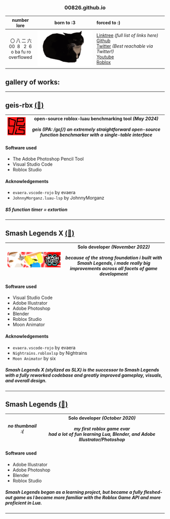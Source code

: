 <div align="center">
  <h3>00826.github.io</h3>
</div>

<div align="center">

|number lore|born to :3|forced to :᠎)</br>|
|:-:|:-:|:-|
|&nbsp;〇&nbsp;八&nbsp;二&nbsp;六<br>00&nbsp;&nbsp;8&nbsp;&nbsp;&nbsp;2&nbsp;&nbsp;6 <br>&nbsp;o ba fu ro <br>overflowed|[<img src="Images/uni-fast.gif" width="200"/>](unifast)|[Linktree](https://linktr.ee/ovar) <i>(full list of links here)</i><br>[Github](https://github.com/00826)<br>[Twitter](https://twitter.com/ovarflowed)<i> (Best reachable via Twitter!)</i><br>[Youtube](https://www.youtube.com/@ovarflowed)<br>[Roblox](https://www.roblox.com/users/24103210/profile)|
</div>

## gallery of works:

---

## geis-rbx [(🔗)](https://github.com/00826/geis-rbx)

|<img src="https://raw.githubusercontent.com/00826/geis-rbx/main/icon.png" width="120"/>|**open-source roblox-luau benchmarking tool** <i>(May 2024)</i> <br><br>*geis (IPA: /ɡɛʃ/) an extremely straightforward open-source function benchmarker with a  single-table interface*|
|-|-|

#### Software used

- The Adobe Photoshop Pencil Tool
- Visual Studio Code
- Roblox Studio

#### Acknowledgements

- `evaera.vscode-rojo` by evaera
- `JohnnyMorganz.luau-lsp` by JohnnyMorganz

##### $5 function timer = extortion

---

## Smash Legends X [(🔗)](https://www.roblox.com/games/11586481578/)

|<img src="Images/slxthumb.png" width="650"/>|**Solo developer** <i>(November 2022)</i> <br><br>*because of the strong foundation i built with Smash Legends, i made really big improvements across all facets of game development*|
|-|-|

#### Software used

- Visual Studio Code
- Adobe Illustrator
- Adobe Photoshop
- Blender
- Roblox Studio
- Moon Animator

#### Acknowledgements

- `evaera.vscode-rojo` by evaera
- `Nightrains.robloxlsp` by Nightrains
- `Moon Animator` by six

##### *Smash Legends X (stylized as SLX)* is the successor to *Smash Legends* with a fully reworked codebase and greatly improved gameplay, visuals, and overall design.

---

## Smash Legends [(🔗)](https://www.roblox.com/games/5630129588/)

|*no thumbnail :᠎(* | **Solo developer** <i>(October 2020)</i> <br><br>*my first roblox game evar*<br>*had a lot of fun learning Lua, Blender, and Adobe Illustrator/Photoshop*|
|-|-|

### 



#### Software used

- Adobe Illustrator
- Adobe Photoshop
- Blender
- Roblox Studio

##### *Smash Legends* began as a learning project, but became a fully fleshed-out game as I became more familiar with the Roblox Game API and more proficient in Lua.

---
